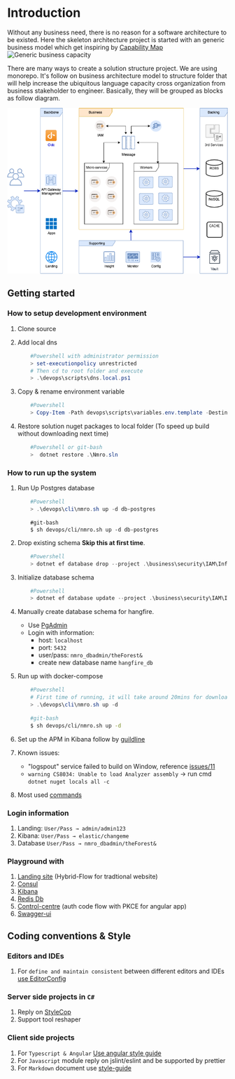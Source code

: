# Introduction
Without any business need, there is no reason for a software architecture to be existed. Here the skeleton architecture project is started with an generic business model which get inspiring by [Capability Map](https://bizzdesign.com/blog/archimate-3-0-capability-mapping/)
![Generic business capacity](https://bizzdesign.com/wp-content/uploads/2021/06/blog-content-marc-lankhorst-27-6-2016-02.png)

There are many ways to create a solution structure project. We are using monorepo. It's follow on business architecture model to structure folder that will help increase the ubiquitous language capacity cross organization from business stakeholder to engineer. Basically, they will be grouped as blocks as follow diagram.

![Architect](docs/images/architect.png)

## Getting started

### How to setup development environment

1. Clone source

1. Add local dns

    ```powershell
        #Powershell with administrator permission
        > set-executionpolicy unrestricted
        # Then cd to root folder and execute
        > .\devops\scripts\dns.local.ps1
    ```

1. Copy & rename environment variable

    ```powershell
        #Powershell
        > Copy-Item -Path devops\scripts\variables.env.template -Destination .env
    ```

1. Restore solution nuget packages to local folder (To speed up build without downloading next time)

    ```powershell
        #Powershell or git-bash
        >  dotnet restore .\Nmro.sln
    ```
### How to run up the system

1. Run Up Postgres database

    ```powershell
        #Powershell
        > .\devops\cli\nmro.sh up -d db-postgres
    ```

    ```shell
        #git-bash
        $ sh devops/cli/nmro.sh up -d db-postgres
    ```

1. Drop existing schema **Skip this at first time**.

    ```powershell
        #Powershell
        > dotnet ef database drop --project .\business\security\IAM\Infras\Storage\
    ```

1. Initialize database schema

    ```powershell
        #Powershell
        > dotnet ef database update --project .\business\security\IAM\Infras\Storage\
    ```

1. Manually create database schema for hangfire.
    * Use [PgAdmin](https://www.pgadmin.org/)
    * Login with information:
        - host: `localhost`
        - port: `5432`
        - user/pass: `nmro_dbadmin/theForest&`
        - create new database name `hangfire_db`

1. Run up with docker-compose

    ```powershell
        #Powershell
        # First time of running, it will take around 20mins for downloading images & build
        > .\devops\cli\nmro.sh up -d
    ```

    ```sh
        #git-bash
        $ sh devops/cli/nmro.sh up -d
    ```

1. Set up the APM in Kibana follow by [guildline](https://www.elastic.co/guide/en/kibana/master/apm-ui.html)

1. Known issues:

    * "logspout" service failed to build on Window, reference [issues/11](https://github.com/TamVoMinh/netmicro/issues/11)
    * `warning CS8034: Unable to load Analyzer assembly` → run cmd `dotnet nuget locals all -c`

1. Most used [commands](Docs/DOCKER.md)

### Login information

1. Landing: `User/Pass → admin/admin123`
1. Kibana: `User/Pass → elastic/changeme`
1. Database `User/Pass → nmro_dbadmin/theForest&`

### Playground with

1. [Landing site](http://nmro.local/) (Hybrid-Flow for tradtional website)
1. [Consul](http://isys.nmro.local/)
1. [Kibana](http://isys.nmro.local/elk/)
1. [Redis Db](http://isys.nmro.local/redis/)
1. [Control-centre](http://control-centre.nmro.local/) (auth code flow with PKCE for angular app)
1. [Swagger-ui](http://docs.nmro.local/)

## Coding conventions & Style

### Editors and IDEs

1. For `define and maintain consistent` between different editors and IDEs [use EditorConfig](http://editorconfig.org)

### Server side projects in `C#`

1. Reply on [StyleCop](https://github.com/StyleCop/StyleCop.ReSharper)
1. Support tool reshaper

### Client side projects

1. For `Typescript & Angular` [Use angular style guide](https://angular.io/guide/styleguide)
1. For `Javascript` module reply on jslint/eslint and be supported by prettier
1. For `Markdown` document use [style-guide](https://arcticicestudio.github.io/styleguide-markdown/rules/)
